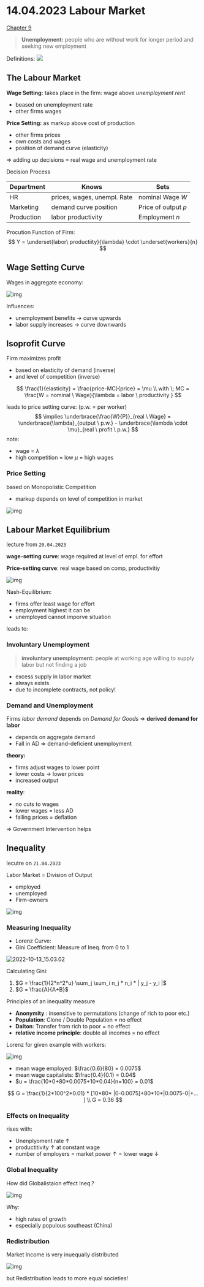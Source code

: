 # 14.04.2023 Labour Market

[Chapter 9](https://www.core-econ.org/the-economy/book/text/09.html)

> **Unemployment:** people who are without work for longer period and seeking new employment

Definitions:
![](../images/2023-04-18_10-33-24.jpg)

## The Labour Market

**Wage Setting:** takes place in the firm: wage above *unemployment rent*

- beased on unemployment rate
- other firms wages

**Price Setting:** as markup above cost of production

- other firms prices
- own costs and wages
- position of demand curve (elasticity)

=> adding up decisions = real wage and unemployment rate

Decision Process

| Department | Knows                       | Sets                |
| ---------- | --------------------------- | ------------------- |
| HR         | prices, wages, unempl. Rate | nominal Wage *W*    |
| Marketing  | demand curve position       | Price of output *p* |
| Production | labor productivity          | Employment *n*      |

Procution Function of Firm:
$$
Y = \underset{labor\ productiity}{\lambda} \cdot \underset{workers}{n}
$$



## Wage Setting Curve

Wages in aggregate economy:

![img](../images/2023-04-18_10-47-30.jpg)

Influences:

- unemployment benefits -> curve upwards
- labor supply increases -> curve downwards



## Isoprofit Curve

Firm maximizes profit

- based on elasticity of demand (inverse)
- and level of competition (inverse)

$$
\frac{1}{elasticity} = \frac{price-MC}{price} = \mu \\
with \; MC = \frac{W = nominal \ Wage}{\lambda = labor \ productivity }
$$

leads to price setting curve: (p.w. = per worker)
$$
\implies \underbrace{\frac{W}{P}}_{real \ Wage} = \underbrace{\lambda}_{output \ p.w.} - \underbrace{\lambda \cdot \mu}_{real \ profit \ p.w.}
$$
note:

- wage = $\lambda$
- high competition = low $\mu$ = high wages



### Price Setting

based on Monopolistic Competition

- markup depends on level of competition in market

![img](../images/2023-04-20_14-41-44.jpg)

## Labour Market Equilibrium

lecture from `20.04.2023`

**wage-setting curve**: wage required at level of empl. for effort

**Price-setting curve**: real wage based on comp, productivitiy



![img](../images/2023-04-19_14-46-51.jpg)

Nash-Equilibrium:

- firms offer least wage for effort
- employment highest it can be
- unemployed cannot imporve situation

leads to:

### Involuntary Unemployment

> **involuntary unemployment:** people at working age willing to supply labor but not finding a job

- excess supply in labor market
- always exists
- due to incomplete contracts, not policy!



### Demand and Unemployment

Firms *labor demand* depends on *Demand for Goods* => **derived demand for labor**

- depends on aggregate demand
- Fall in AD => demand-deficient unemployment



**theory:**

- firms adjust wages to lower point
- lower costs -> lower prices 
- increased output

**reality**:

- no cuts to wages
- lower wages = less AD
- falling prices = deflation

=> Government Intervention helps



## Inequality

lecutre on `21.04.2023`

Labor Market = Division of Output

- employed
- unemployed
- Firm-owners

![img](../images/2023-04-27_09-44-42.jpg)

### Measuring Inequality

- Lorenz Curve: 
- Gini Coefficient: Measure of Ineq. from 0 to 1

![2022-10-13_15.03.02](../images/2022-10-13_15.03.02.jpg)

Calculating Gini:

1. $G = \frac{1}{2*n^2*u} \sum_j \sum_i n_j * n_i * | y_j - y_i |$
2. $G = \frac{A}{A+B}$



Principles of an inequality measure

- **Anonymity** : insensitive to permutations (change of rich to poor etc.)
- **Population**: Clone / Double Population = no effect
- **Dalton**: Transfer from rich to poor = no effect
- **relative income principle**: double all incomes = no effect

Lorenz for given example with workers:

![img](../images/2023-04-27_09-52-29.jpg)

- mean wage employed: $\frac{0.6}{80} = 0.0075$
- mean wage capitalists: $\frac{0.4}{0.1} = 0.04$
- $u = \frac{10*0+80*0.0075+10*0.04}{n=100} = 0.01$

$$
G = \frac{1}{2*100^2*0.01} * [10*80* |0-0.0075]+80*10*|0.0075-0|+... ] \\
G = 0.36
$$

### Effects on Inequality

rises with:

- Unenplyoment rate $\uparrow$
- productitivity $\uparrow$ at constant wage
- number of employers = market power $\uparrow$ = lower wage $\downarrow$



### Global Inequality

How did Globalistaion effect Ineq.?

![img](../images/2023-04-27_14-28-24.jpg)

Why:

- high rates of growth 
- especially populous southeast (China)



### Redistribution

Market Income is very inuequally distributed

![img](../images/2023-04-27_14-40-01.jpg)

but Redistribution leads to more equal societies!

